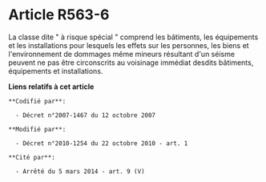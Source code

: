 # Article R563-6

La classe dite " à risque spécial " comprend les bâtiments, les équipements et les installations pour lesquels les effets sur
les personnes, les biens et l'environnement de dommages même mineurs résultant d'un séisme peuvent ne pas être circonscrits
au voisinage immédiat desdits bâtiments, équipements et installations.

**Liens relatifs à cet article**

	**Codifié par**:

	  - Décret n°2007-1467 du 12 octobre 2007

	**Modifié par**:

	  - Décret n°2010-1254 du 22 octobre 2010 - art. 1

	**Cité par**:

	  - Arrêté du 5 mars 2014 - art. 9 (V)
